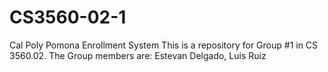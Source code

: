 # CS3560-02-1
Cal Poly Pomona Enrollment System
This is a repository for Group #1 in CS 3560.02. The Group members are: Estevan Delgado, Luis Ruiz
